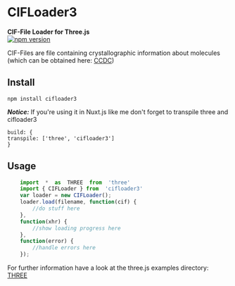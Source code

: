 
# CIFLoader3
**CIF-File Loader for Three.js**  
[![npm version](https://badge.fury.io/js/cifloader3.svg)](https://badge.fury.io/js/cifloader3)

CIF-Files are file containing crystallographic information about molecules (which can be obtained here: [CCDC](https://www.ccdc.cam.ac.uk/))

## Install

    npm install cifloader3

 ***Notice:***
If you're using it in Nuxt.js like me don't forget to transpile three and cifloader3

    build: {
    transpile: ['three', 'cifloader3']
    }

## Usage
```javascript
	import  *  as  THREE  from  'three'
	import { CIFLoader } from  'cifloader3'
	var loader = new CIFLoader();
	loader.load(filename, function(cif) {
		//do stuff here
	},
	function(xhr) {
		//show loading progress here
	},
	function(error) {
		//handle errors here
	});
```
For further information have a look at the three.js examples directory: [THREE](https://github.com/mrdoob/three.js)
	

